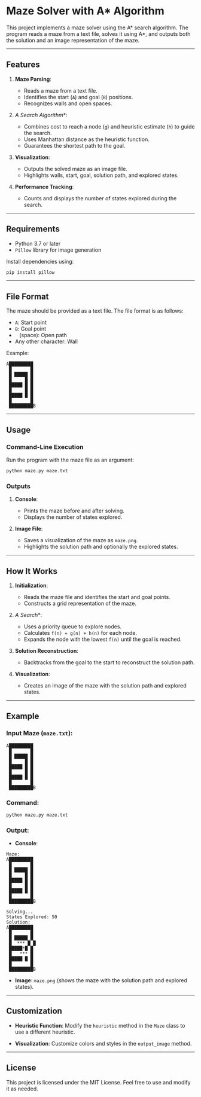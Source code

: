 # Maze Solver with A* Algorithm

This project implements a maze solver using the A* search algorithm. The program reads a maze from a text file, solves it using A*, and outputs both the solution and an image representation of the maze.

---

## Features

1. **Maze Parsing**:
   - Reads a maze from a text file.
   - Identifies the start (`A`) and goal (`B`) positions.
   - Recognizes walls and open spaces.

2. **A* Search Algorithm**:
   - Combines cost to reach a node (`g`) and heuristic estimate (`h`) to guide the search.
   - Uses Manhattan distance as the heuristic function.
   - Guarantees the shortest path to the goal.

3. **Visualization**:
   - Outputs the solved maze as an image file.
   - Highlights walls, start, goal, solution path, and explored states.

4. **Performance Tracking**:
   - Counts and displays the number of states explored during the search.

---

## Requirements

- Python 3.7 or later
- `Pillow` library for image generation

Install dependencies using:
```bash
pip install pillow
```

---

## File Format

The maze should be provided as a text file. The file format is as follows:
- `A`: Start point
- `B`: Goal point
- ` ` (space): Open path
- Any other character: Wall

Example:
```
A█████████
 █       █
 █ █████ █
 █     █ █
 █████ █ █
 █     █ █
 █████ █ █
 █       █
 █████████B
```

---

## Usage

### Command-Line Execution
Run the program with the maze file as an argument:
```bash
python maze.py maze.txt
```

### Outputs
1. **Console**:
   - Prints the maze before and after solving.
   - Displays the number of states explored.

2. **Image File**:
   - Saves a visualization of the maze as `maze.png`.
   - Highlights the solution path and optionally the explored states.

---

## How It Works

1. **Initialization**:
   - Reads the maze file and identifies the start and goal points.
   - Constructs a grid representation of the maze.

2. **A* Search**:
   - Uses a priority queue to explore nodes.
   - Calculates `f(n) = g(n) + h(n)` for each node.
   - Expands the node with the lowest `f(n)` until the goal is reached.

3. **Solution Reconstruction**:
   - Backtracks from the goal to the start to reconstruct the solution path.

4. **Visualization**:
   - Creates an image of the maze with the solution path and explored states.

---

## Example

### Input Maze (`maze.txt`):
```
A█████████
 █       █
 █ █████ █
 █     █ █
 █████ █ █
 █     █ █
 █████ █ █
 █       █
 █████████B
```

### Command:
```bash
python maze.py maze.txt
```

### Output:
- **Console**:
```
Maze:
A█████████
 █       █
 █ █████ █
 █     █ █
 █████ █ █
 █     █ █
 █████ █ █
 █       █
 █████████B

Solving...
States Explored: 50
Solution:
A█████████
 █       █
 █ █████ █
 █  *** █ █
 █████*█ █
 █   *** █
 █████ █ █
 █       █
 █████████B
```
- **Image**: `maze.png` (shows the maze with the solution path and explored states).

---

## Customization

- **Heuristic Function**:
  Modify the `heuristic` method in the `Maze` class to use a different heuristic.

- **Visualization**:
  Customize colors and styles in the `output_image` method.

---

## License

This project is licensed under the MIT License. Feel free to use and modify it as needed.

